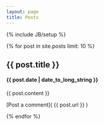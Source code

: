 ```yaml
---
layout: page
title: Posts
---
```

{% include JB/setup %}

{% for post in site.posts limit: 10 %}

## {{ post.title }}

#### {{ post.date | date_to_long_string }}

{{ post.content }}

[Post a comment]( {{ post.url }} )

{% endfor %}
